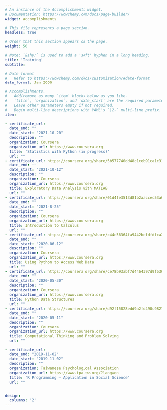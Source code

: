 ```yaml
---
# An instance of the Accomplishments widget.
# Documentation: https://wowchemy.com/docs/page-builder/
widget: accomplishments

# This file represents a page section.
headless: true

# Order that this section appears on the page.
weight: 50

# Note: `&shy;` is used to add a 'soft' hyphen in a long heading.
title: 'Training'
subtitle:

# Date format
#   Refer to https://wowchemy.com/docs/customization/#date-format
date_format: Jan 2006

# Accomplishments.
#   Add/remove as many `item` blocks below as you like.
#   `title`, `organization`, and `date_start` are the required parameters.
#   Leave other parameters empty if not required.
#   Begin multi-line descriptions with YAML's `|2-` multi-line prefix.
item:

- certificate_url:
  date_end: ""
  date_start: "2021-10-20"
  description: ""
  organization: Coursera
  organization_url: https://www.coursera.org
  title: 'Statistics with Python (in progress)'
  url: ""
- certificate_url: https://coursera.org/share/5b577740dd48c1ceb91ca1c31f51abd5
  date_end: ""
  date_start: "2021-10-12"
  description: ""
  organization: Coursera
  organization_url: https://www.coursera.org
  title: Exploratory Data Analysis with MATLAB
  url: ""
- certificate_url: https://coursera.org/share/01d4fe3513d81b2aaccec53a0dd62c20
  date_end: ""
  date_start: "2021-8-25"
  description: ""
  organization: Coursera
  organization_url: https://www.coursera.org
  title: Introduction to Calculus
  url: ""
- certificate_url: https://coursera.org/share/c44c56364fa9442befdfdfca23ad8d07
  date_end: ""
  date_start: "2020-06-12"
  description: ""
  organization: Coursera
  organization_url: https://www.coursera.org
  title: Using Python to Access Web Data
  url: ""
- certificate_url: https://coursera.org/share/ce78b93abf7d4464397d9f530ace14ce
  date_end: ""
  date_start: "2020-05-30"
  description: ""
  organization: Coursera
  organization_url: https://www.coursera.org
  title: Python Data Structures
  url: ""
- certificate_url: https://coursera.org/share/d92f15828edd9a2fd490c9827919f835
  date_end: ""
  date_start: "2020-05-11"
  description: ""
  organization: Coursera
  organization_url: https://www.coursera.org
  title: Computational Thinking and Problem Solving
  url: ""

- certificate_url:
  date_end: "2019-11-02"
  date_start: "2019-11-02"
  description: ""
  organization: Taiwanese Psychological Association
  organization_url: https://www.tpa-tw.org/?lang=en
  title: 'R Programming – Application in Social Science'
  url: ""


design:
  columns: '2'
---
```

